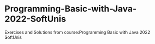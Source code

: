 # Programming-Basic-with-Java-2022-SoftUnis
Exercises and Solutions from course:Programming Basic with Java 2022 SoftUnis
